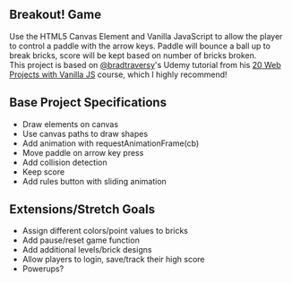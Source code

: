 ## Breakout! Game

Use the HTML5 Canvas Element and Vanilla JavaScript to allow the player to control a paddle with the arrow keys. Paddle will bounce a ball up to break bricks, score will be kept based on number of bricks broken.<br/> This project is based on [@bradtraversy](https://github.com/bradtraversy)'s Udemy tutorial from his [20 Web Projects with Vanilla JS](https://www.udemy.com/course/web-projects-with-vanilla-javascript/) course, which I highly recommend!

## Base Project Specifications

- Draw elements on canvas
- Use canvas paths to draw shapes
- Add animation with requestAnimationFrame(cb)
- Move paddle on arrow key press
- Add collision detection
- Keep score
- Add rules button with sliding animation

## Extensions/Stretch Goals

- Assign different colors/point values to bricks
- Add pause/reset game function
- Add additional levels/brick designs
- Allow players to login, save/track their high score
- Powerups?






